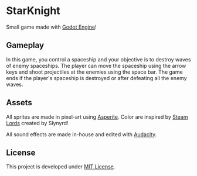 # StarKnight
Small game made with [Godot Engine](https://godotengine.org/)!

## Gameplay
In this game, you control a spaceship and your objective is to destroy waves of enemy spaceships. The player can move the spaceship using the arrow keys and shoot projectiles at the enemies using the space bar. The game ends if the player's spaceship is destroyed or after defeating all the enemy waves.

## Assets
All sprites are made in pixel-art using [Asperite](https://www.aseprite.org/). Color are inspired by [Steam Lords](https://lospec.com/palette-list/steam-lords) created by Slynyrd!

All sound effects are made in-house and edited with [Audacity](https://www.audacityteam.org/).

## License
This project is developed under [MIT License](LICENSE.txt).
